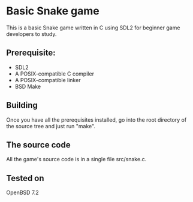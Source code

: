 # Basic Snake game

This is a basic Snake game written in C using SDL2 for beginner game developers to study.

## Prerequisite:

* SDL2
* A POSIX-compatible C compiler
* A POSIX-compatible linker
* BSD Make

## Building

Once you have all the prerequisites installed, go into the root directory of the source tree and just run "make".

## The source code

All the game's source code is in a single file src/snake.c.

## Tested on

OpenBSD 7.2
